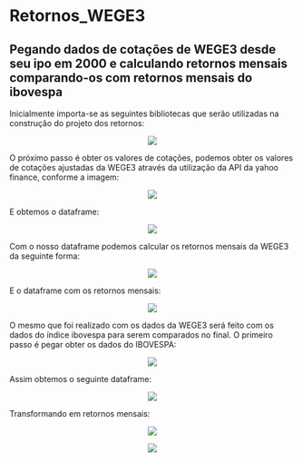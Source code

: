 # Retornos_WEGE3
Pegando dados de cotações de WEGE3 desde seu ipo em 2000 e calculando retornos mensais comparando-os com retornos mensais do ibovespa
------
Inicialmente importa-se as seguintes bibliotecas que serão utilizadas na construção do projeto dos retornos:

<p align="center">
  <img src="https://user-images.githubusercontent.com/82683162/215821521-18f62639-08af-4b50-b036-167c4b128a4e.png" />
</p>

O próximo passo é obter os valores de cotações, podemos obter os valores de cotações ajustadas da WEGE3 através da utilização da API da yahoo finance, conforme a imagem:

<p align="center">
  <img src="https://user-images.githubusercontent.com/82683162/215821702-0d527583-21db-4e0d-a1f0-2e4262533832.png" />
</p>

E obtemos o dataframe: 

<p align="center">
  <img src="https://user-images.githubusercontent.com/82683162/215883138-c1043717-3af3-4091-8fee-0c719e01636f.png" />
</p>

Com o nosso dataframe podemos calcular os retornos mensais da WEGE3 da seguinte forma:

<p align="center">
  <img src="https://user-images.githubusercontent.com/82683162/215832146-24e5933c-8b84-46b5-87ef-3b2e0b0fdb4b.png" />
</p>

E o dataframe com os retornos mensais:

<p align="center">
  <img src="https://user-images.githubusercontent.com/82683162/215883570-45847a91-b734-4ced-8077-e00555599ed8.png" />
</p>

O mesmo que foi realizado com os dados da WEGE3 será feito com os dados do índice ibovespa para serem comparados no final.
O primeiro passo é pegar obter os dados do IBOVESPA:

<p align="center">
  <img src="https://user-images.githubusercontent.com/82683162/215885086-1f2cc000-ee93-43bf-a8c0-7e0bf31a3a8e.png" />
</p>

Assim obtemos o seguinte dataframe:

<p align="center">
  <img src="https://user-images.githubusercontent.com/82683162/215885345-043e0afb-a74c-4aac-a845-13027fca9877.png" />
</p>

Transformando em retornos mensais:

<p align="center">
  <img src="https://user-images.githubusercontent.com/82683162/215885345-043e0afb-a74c-4aac-a845-13027fca9877.png" />
</p>

<p align="center">
  <img src="https://user-images.githubusercontent.com/82683162/215887823-13d8e2a5-1968-408b-9c54-c72c20a04f5e.png" />
</p>



